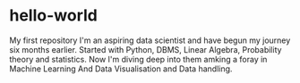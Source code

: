# hello-world
My first repository
I'm an aspiring data scientist and have begun my journey six months earlier.
Started with Python, DBMS, Linear Algebra, Probability theory and statistics.
Now I'm diving deep into them amking a foray in  Machine Learning And Data Visualisation and Data handling.
